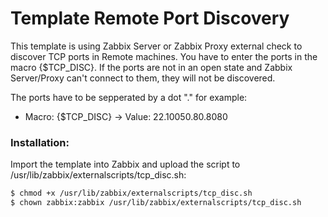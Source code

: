 # Template Remote Port Discovery

This template is using Zabbix Server or Zabbix Proxy external check to discover TCP ports in Remote machines. You have to enter the ports in the macro {$TCP_DISC}. If the ports are not in an open state and Zabbix Server/Proxy can't connect to them, they will not be discovered.

The ports have to be sepperated by a dot "." for example:
- Macro: {$TCP_DISC} -> Value: 22.10050.80.8080


### Installation:

Import the template into Zabbix and upload the script to /usr/lib/zabbix/externalscripts/tcp_disc.sh:

```sh
$ chmod +x /usr/lib/zabbix/externalscripts/tcp_disc.sh
$ chown zabbix:zabbix /usr/lib/zabbix/externalscripts/tcp_disc.sh
```
